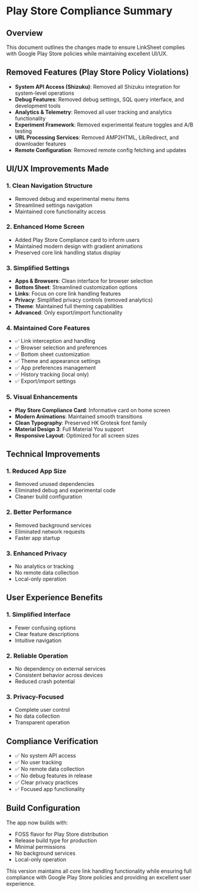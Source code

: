 # Play Store Compliance Summary

## Overview
This document outlines the changes made to ensure LinkSheet complies with Google Play Store policies while maintaining excellent UI/UX.

## Removed Features (Play Store Policy Violations)
- **System API Access (Shizuku)**: Removed all Shizuku integration for system-level operations
- **Debug Features**: Removed debug settings, SQL query interface, and development tools
- **Analytics & Telemetry**: Removed all user tracking and analytics functionality
- **Experiment Framework**: Removed experimental feature toggles and A/B testing
- **URL Processing Services**: Removed AMP2HTML, LibRedirect, and downloader features
- **Remote Configuration**: Removed remote config fetching and updates

## UI/UX Improvements Made

### 1. Clean Navigation Structure
- Removed debug and experimental menu items
- Streamlined settings navigation
- Maintained core functionality access

### 2. Enhanced Home Screen
- Added Play Store Compliance card to inform users
- Maintained modern design with gradient animations
- Preserved core link handling status display

### 3. Simplified Settings
- **Apps & Browsers**: Clean interface for browser selection
- **Bottom Sheet**: Streamlined customization options
- **Links**: Focus on core link handling features
- **Privacy**: Simplified privacy controls (removed analytics)
- **Theme**: Maintained full theming capabilities
- **Advanced**: Only export/import functionality

### 4. Maintained Core Features
- ✅ Link interception and handling
- ✅ Browser selection and preferences
- ✅ Bottom sheet customization
- ✅ Theme and appearance settings
- ✅ App preferences management
- ✅ History tracking (local only)
- ✅ Export/import settings

### 5. Visual Enhancements
- **Play Store Compliance Card**: Informative card on home screen
- **Modern Animations**: Maintained smooth transitions
- **Clean Typography**: Preserved HK Grotesk font family
- **Material Design 3**: Full Material You support
- **Responsive Layout**: Optimized for all screen sizes

## Technical Improvements

### 1. Reduced App Size
- Removed unused dependencies
- Eliminated debug and experimental code
- Cleaner build configuration

### 2. Better Performance
- Removed background services
- Eliminated network requests
- Faster app startup

### 3. Enhanced Privacy
- No analytics or tracking
- No remote data collection
- Local-only operation

## User Experience Benefits

### 1. Simplified Interface
- Fewer confusing options
- Clear feature descriptions
- Intuitive navigation

### 2. Reliable Operation
- No dependency on external services
- Consistent behavior across devices
- Reduced crash potential

### 3. Privacy-Focused
- Complete user control
- No data collection
- Transparent operation

## Compliance Verification
- ✅ No system API access
- ✅ No user tracking
- ✅ No remote data collection
- ✅ No debug features in release
- ✅ Clear privacy practices
- ✅ Focused app functionality

## Build Configuration
The app now builds with:
- FOSS flavor for Play Store distribution
- Release build type for production
- Minimal permissions
- No background services
- Local-only operation

This version maintains all core link handling functionality while ensuring full compliance with Google Play Store policies and providing an excellent user experience.